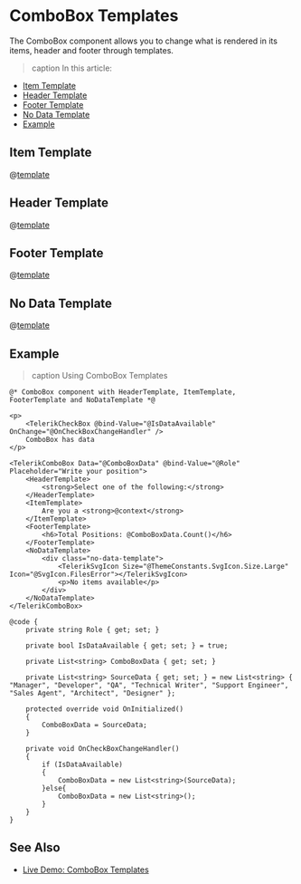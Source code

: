 
# ComboBox Templates

The ComboBox component allows you to change what is rendered in its items, header and footer through templates.

>caption In this article:

* [Item Template](#item-template)
* [Header Template](#header-template)
* [Footer Template](#footer-template)
* [No Data Template](#no-data-template)
* [Example](#example)

## Item Template

@[template](/_contentTemplates/dropdowns/templates.md#item-template)

## Header Template

@[template](/_contentTemplates/dropdowns/templates.md#header-template)

## Footer Template

@[template](/_contentTemplates/dropdowns/templates.md#footer-template)

## No Data Template

@[template](/_contentTemplates/dropdowns/templates.md#no-data-template)

## Example

>caption Using ComboBox Templates

````RAZOR
@* ComboBox component with HeaderTemplate, ItemTemplate, FooterTemplate and NoDataTemplate *@

<p>
    <TelerikCheckBox @bind-Value="@IsDataAvailable" OnChange="@OnCheckBoxChangeHandler" />
    ComboBox has data
</p>

<TelerikComboBox Data="@ComboBoxData" @bind-Value="@Role" Placeholder="Write your position">
    <HeaderTemplate>
        <strong>Select one of the following:</strong>
    </HeaderTemplate>
    <ItemTemplate>
        Are you a <strong>@context</strong>
    </ItemTemplate>
    <FooterTemplate>
        <h6>Total Positions: @ComboBoxData.Count()</h6>
    </FooterTemplate>
    <NoDataTemplate>
        <div class="no-data-template">
            <TelerikSvgIcon Size="@ThemeConstants.SvgIcon.Size.Large" Icon="@SvgIcon.FilesError"></TelerikSvgIcon>
            <p>No items available</p>
        </div>
    </NoDataTemplate>
</TelerikComboBox>

@code {
    private string Role { get; set; }

    private bool IsDataAvailable { get; set; } = true;

    private List<string> ComboBoxData { get; set; }

    private List<string> SourceData { get; set; } = new List<string> { "Manager", "Developer", "QA", "Technical Writer", "Support Engineer", "Sales Agent", "Architect", "Designer" };

    protected override void OnInitialized()
    {
        ComboBoxData = SourceData;
    }

    private void OnCheckBoxChangeHandler()
    {
        if (IsDataAvailable)
        {
            ComboBoxData = new List<string>(SourceData);
        }else{
            ComboBoxData = new List<string>();
        }
    }
}
````

## See Also

* [Live Demo: ComboBox Templates](https://demos.telerik.com/blazor-ui/combobox/templates)


